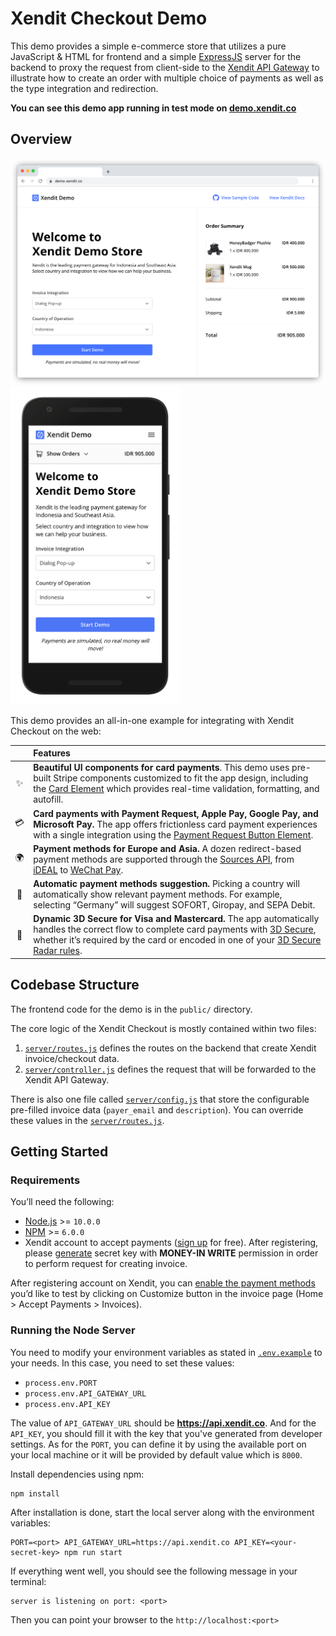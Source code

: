 # Xendit Checkout Demo

This demo provides a simple e-commerce store that utilizes a pure JavaScript & HTML for frontend and a simple [ExpressJS](https://expressjs.com/) server for the backend to proxy the request from client-side to the [Xendit API Gateway](https://developers.xendit.co/api-reference/#invoices) to illustrate how to create an order with multiple choice of payments as well as the type integration and redirection. 

**You can see this demo app running in test mode on [demo.xendit.co](https://demo.xendit.co)**

## Overview

<img src="public/images/screenshots/demo-desktop.png" alt="Demo on Google Chrome" width="610"><img src="public/images/screenshots/demo-mobile.png" alt="Demo on Safari iPhone X" width="272">

This demo provides an all-in-one example for integrating with Xendit Checkout on the web:

|     | Features
:---: | :---
✨ | **Beautiful UI components for card payments**. This demo uses pre-built Stripe components customized to fit the app design, including the [Card Element](https://stripe.com/docs/elements) which provides real-time validation, formatting, and autofill.
💳 | **Card payments with Payment Request, Apple Pay, Google Pay, and Microsoft Pay.** The app offers frictionless card payment experiences with a single integration using the [Payment Request Button Element](https://stripe.com/docs/elements/payment-request-button).
🌍 | **Payment methods for Europe and Asia.** A dozen redirect-based payment methods are supported through the [Sources API](https://stripe.com/docs/sources), from [iDEAL](https://stripe.com/docs/sources/ideal) to [WeChat Pay](https://stripe.com/docs/sources/wechat-pay).
🎩 | **Automatic payment methods suggestion.** Picking a country will automatically show relevant payment methods. For example, selecting  “Germany” will suggest SOFORT, Giropay, and SEPA Debit.
🔐 | **Dynamic 3D Secure for Visa and Mastercard.** The app automatically handles the correct flow to complete card payments with [3D Secure](https://stripe.com/docs/payments/dynamic-3ds), whether it’s required by the card or encoded in one of your [3D Secure Radar rules](https://dashboard.stripe.com/radar/rules).

## Codebase Structure

The frontend code for the demo is in the `public/` directory.

The core logic of the Xendit Checkout is mostly contained within two files:

1.  [`server/routes.js`](server/routes.js) defines the routes on the backend that create Xendit invoice/checkout data.
2.  [`server/controller.js`](server/controller.js) defines the request that will be forwarded to the Xendit API Gateway.

There is also one file called [`server/config.js`](server/config.js) that store the configurable pre-filled invoice data (`payer_email` and `description`). You can override these values in the [`server/routes.js`](server/routes.js).

## Getting Started

### Requirements

You’ll need the following:

- [Node.js](https://nodejs.org) >= `10.0.0`
- [NPM](https://npmjs.org) >= `6.0.0`
- Xendit account to accept payments ([sign up](https://dashboard.xendit.co/register/1) for free). After registering, please [generate](https://dashboard.xendit.co/settings/developers#api-keys) secret key with **MONEY-IN WRITE** permission in order to perform request for creating invoice. 

After registering account on Xendit, you can [enable the payment methods](https://dashboard.xendit.co/invoices) you’d like to test by clicking on Customize button in the invoice page (Home > Accept Payments > Invoices).

### Running the Node Server

You need to modify your environment variables as stated in [`.env.example`](.env.example) to your needs. In this case, you need to set these values: 

- `process.env.PORT`
- `process.env.API_GATEWAY_URL`
- `process.env.API_KEY`

The value of `API_GATEWAY_URL` should be **https://api.xendit.co**. And for the `API_KEY`, you should fill it with the key that you've generated from developer settings. As for the `PORT`, you can define it by using the available port on your local machine or it will be provided by default value which is `8000`.

Install dependencies using npm:

    npm install

After installation is done, start the local server along with the environment variables:

    PORT=<port> API_GATEWAY_URL=https://api.xendit.co API_KEY=<your-secret-key> npm run start

If everything went well, you should see the following message in your terminal:

    server is listening on port: <port>

Then you can point your browser to the `http://localhost:<port>`